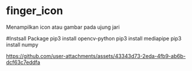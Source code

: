 # finger_icon
Menampilkan icon atau gambar pada ujung jari

#Instsall Package
pip3 install opencv-python
pip3 install mediapipe
pip3 install numpy


https://github.com/user-attachments/assets/43343d73-2eda-4fb9-ab6b-dcf63c7eddfa
